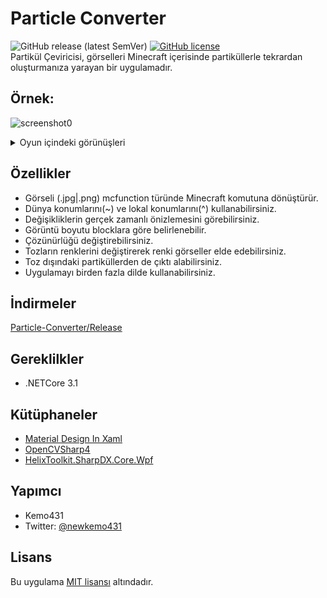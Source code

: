 # Particle Converter 
![GitHub release (latest SemVer)](https://img.shields.io/github/v/release/kemo14331/Particle-Converter)  [![GitHub license](https://img.shields.io/github/license/kemo14331/Particle-Converter)](https://github.com/kemo14331/Particle-Converter/blob/main/LICENSE)  
Partikül Çeviricisi, görselleri Minecraft içerisinde partiküllerle tekrardan oluşturmanıza yarayan bir uygulamadır.

## Örnek:
 ![screenshot0](https://imgur.com/HvnhBgF.jpg,"screenshot")
 <details>
 <summary>Oyun içindeki görünüşleri</summary><div>  
 <img src="https://imgur.com/Ld544Cx.jpg", "screenshot1">
 <img src="https://imgur.com/hdSbSkc.jpg" alt="screenshot2" />
 </div></details>  

## Özellikler
* Görseli (.jpg|.png) mcfunction türünde Minecraft komutuna dönüştürür.
* Dünya konumlarını(~) ve lokal konumlarını(^) kullanabilirsiniz.
* Değişikliklerin gerçek zamanlı önizlemesini görebilirsiniz.
* Görüntü boyutu blocklara göre belirlenebilir.
* Çözünürlüğü değiştirebilirsiniz.
* Tozların renklerini değiştirerek renki görseller elde edebilirsiniz.
* Toz dışındaki partiküllerden de çıktı alabilirsiniz.
* Uygulamayı birden fazla dilde kullanabilirsiniz.

## İndirmeler
 [Particle-Converter/Release](https://github.com/kemo14331/Particle-Converter/releases/latest)
 
## Gereklilkler
 * .NETCore 3.1
 
## Kütüphaneler
 * [Material Design In Xaml](http://materialdesigninxaml.net/)
 * [OpenCVSharp4](https://github.com/shimat/opencvsharp)
 * [HelixToolkit.SharpDX.Core.Wpf](https://github.com/helix-toolkit/helix-toolkit) 

## Yapımcı

* Kemo431  
* Twitter: [@newkemo431](https://twitter.com/newkemo431)
 
## Lisans
Bu uygulama [MIT lisansı](https://en.wikipedia.org/wiki/MIT_License) altındadır.
